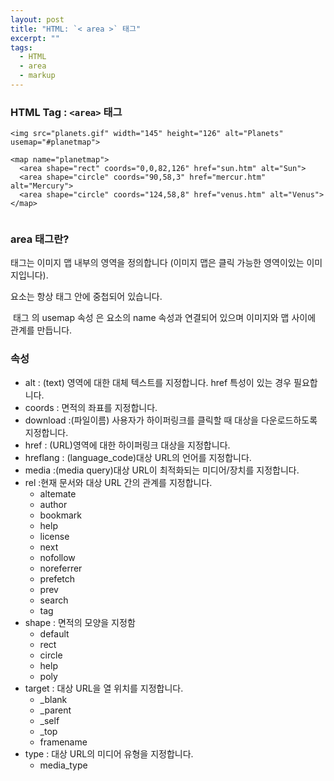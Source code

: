 ```yaml
---
layout: post
title: "HTML: `< area >` 태그"
excerpt: ""
tags: 
  - HTML
  - area
  - markup
---
```


### HTML Tag : `<area>` 태그
```
<img src="planets.gif" width="145" height="126" alt="Planets"
usemap="#planetmap">

<map name="planetmap">
  <area shape="rect" coords="0,0,82,126" href="sun.htm" alt="Sun">
  <area shape="circle" coords="90,58,3" href="mercur.htm" alt="Mercury">
  <area shape="circle" coords="124,58,8" href="venus.htm" alt="Venus">
</map>


```
### area 태그란?
 
<area> 태그는 이미지 맵 내부의 영역을 정의합니다 (이미지 맵은 클릭 가능한 영역이있는 이미지입니다).

<area> 요소는 항상 <map> 태그 안에 중첩되어 있습니다.

<img> 태그 의 usemap 속성 은 <map> 요소의 name 속성과 연결되어 있으며 이미지와 맵 사이에 관계를 만듭니다.

### 속성

* alt : (text) 영역에 대한 대체 텍스트를 지정합니다. href 특성이 있는 경우 필요합니다.
* coords : 면적의 좌표를 지정합니다.
* download :(파일이름) 사용자가 하이퍼링크를 클릭할 때 대상을 다운로드하도록 지정합니다.
* href : (URL)영역에 대한 하이퍼링크 대상을 지정합니다.
* hreflang : (language_code)대상 URL의 언어를 지정합니다.
* media :(media query)대상 URL이 최적화되는 미디어/장치를 지정합니다.
* rel :현재 문서와 대상 URL 간의 관계를 지정합니다.
  - altemate
  - author
  - bookmark
  - help
  - license
  - next
  - nofollow
  - noreferrer
  - prefetch
  - prev
  - search
  - tag
* shape : 면적의 모양을 지정함
  - default
  - rect
  - circle
  - help
  - poly
* target : 대상 URL을 열 위치를 지정합니다.
    - _blank
    - _parent
    - _self
    - _top
    - framename
* type :  대상 URL의 미디어 유형을 지정합니다.
    - media_type
